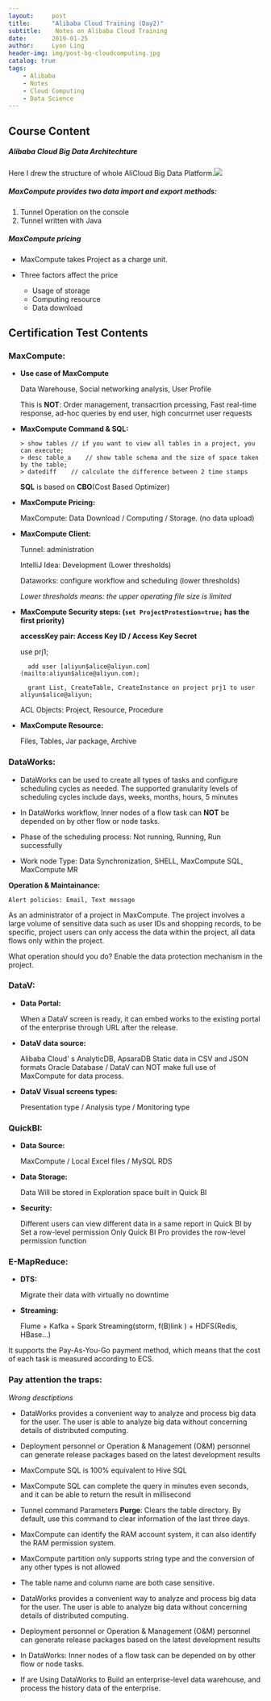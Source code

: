 ```yaml
---
layout:     post
title:      "Alibaba Cloud Training (Day2)"
subtitle:    Notes on Alibaba Cloud Training
date:       2019-01-25
author:     Lyon Ling
header-img: img/post-bg-cloudcomputing.jpg
catalog: true
tags:
    - Alibaba
    - Notes
    - Cloud Computing
    - Data Science
---
```




## Course Content

##### Alibaba Cloud Big Data Architechture

Here I drew the structure of whole AliCloud Big Data Platform.<img src="https://ws4.sinaimg.cn/large/006tNc79gy1fzmdk5anunj30u00xdaeh.jpg" />

##### MaxCompute provides two data import and export methods:

1. Tunnel Operation on the console
2. Tunnel written with Java  

##### MaxCompute pricing

* MaxCompute takes Project as a charge unit.

* Three factors affect the price
  * Usage of storage
  * Computing resource
  * Data download

## Certification Test Contents

### MaxCompute:

* **Use case of MaxCompute**

  Data Warehouse, Social networking analysis, User Profile

  This is **NOT**: Order management, transacrtion prcessing, Fast real-time response, ad-hoc queries by end user, high concurrnet user requests

* **MaxCompute Command & SQL:**

  ```
  > show tables	// if you want to view all tables in a project, you can execute;
  > desc table_a 	// show table schema and the size of space taken by the table;
  > datediff  	// calculate the difference between 2 time stamps
  ```

  **SQL** is based on **CBO**(Cost Based Optimizer)

* **MaxCompute Pricing:**

  MaxCompute: Data Download / Computing / Storage. (no data upload)

* **MaxCompute Client:**

  Tunnel: administration

  IntelliJ Idea: Development (Lower thresholds)

  Dataworks: configure workflow and scheduling (lower thresholds)

  *Lower thresholds means: the upper operating file size is limited*

* **MaxCompute Security steps: (`set ProjectProtestion=true;` has the first priority)**

  **accessKey pair: Access Key ID / Access Key Secret**

  	use prj1;
	
  	    add user [aliyun$alice@aliyun.com](mailto:aliyun$alice@aliyun.com);
	
  	    grant List, CreateTable, CreateInstance on project prj1 to user aliyun$alice@aliyun;

  ACL Objects: Project, Resource, Procedure

* **MaxCompute Resource:**

  Files, Tables, Jar package, Archive

### DataWorks:

* DataWorks can be used to create all types of tasks and configure scheduling cycles as needed. The supported granularity levels of scheduling cycles include days, weeks, months, hours, 5 minutes

* In DataWorks workflow, Inner nodes of a flow task can **NOT** be depended on by other flow or node tasks.

* Phase of the scheduling process: Not running, Running, Run successfully

* Work node Type: Data Synchronization, SHELL, MaxCompute SQL,  MaxCompute MR

**Operation & Maintainance:**

	Alert policies: Email, Text message

As an administrator of a project in MaxCompute. The project involves a large volume of sensitive data such as user IDs and shopping records, to be specific, project users can only access the data within the project, all data flows only within the project. 

What operation should you do? 
Enable the data protection mechanism in the project.

### DataV:

* **Data Portal:** 

  When a DataV screen is ready, it can embed works to the existing portal of the enterprise through URL after the release.

* **DataV data source:** 

  Alibaba Cloud' s AnalyticDB, ApsaraDB Static data in CSV and JSON formats Oracle Database / DataV can NOT make full use of MaxCompute for data process.

* **DataV Visual screens types:** 

  Presentation type / Analysis type / Monitoring type

### QuickBI:

* **Data Source:** 

  MaxCompute / Local Excel files / MySQL RDS

* **Data Storage:** 

  Data Will be stored in Exploration space built in Quick BI

* **Security:**

  Different users can view different data in a same report in Quick BI by Set a row-level permission Only Quick BI Pro provides the row-level permission function 

### E-MapReduce:

* **DTS:** 

  Migrate their data with virtually no downtime

* **Streaming:** 

  Flume + Kafka + Spark Streaming(storm, f(B)link ) + HDFS(Redis, HBase…)

It supports the Pay-As-You-Go payment method, which means that the cost of each task is measured according to ECS.

### **Pay attention the traps:**

*Wrong desctiptions*

- DataWorks provides a convenient way to analyze and process big data for the user. The user is able to analyze big data without concerning details of distributed computing.

* Deployment personnel or Operation & Management (O&M) personnel can generate release packages based on the latest development results

* MaxCompute SQL is 100% equivalent to Hive SQL

* MaxCompute SQL can complete the query in minutes even seconds, and it can be able to return the result in millisecond

* Tunnel command Parameters **Purge**: Clears the table directory. By default, use this command to clear information of the last three days.

* MaxCompute can identify the RAM account system, it can also identify the RAM permission system. 

* MaxCompute partition only supports string type and the conversion of any other types is not allowed

* The table name and column name are both case sensitive.

* DataWorks provides a convenient way to analyze and process big data for the user. The user is able to analyze big data without concerning details of distributed computing.

* Deployment personnel or Operation & Management (O&M) personnel can generate release packages based on the latest development results

* In DataWorks: Inner nodes of a flow task can be depended on by other flow or node tasks.

* If are Using DataWorks to Build an enterprise-level data warehouse, and process the history data of the enterprise.

